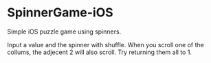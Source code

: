 # SpinnerGame-iOS
Simple iOS puzzle game using spinners.

Input a value and the spinner with shuffle.
When you scroll one of the collums, the adjecent 2 will also scroll. 
Try returning them all to 1.
